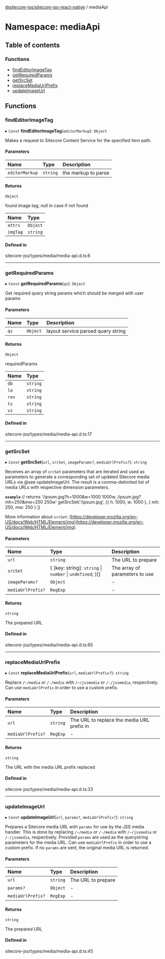 [@sitecore-jss/sitecore-jss-react-native](../README.md) / mediaApi

# Namespace: mediaApi

## Table of contents

### Functions

- [findEditorImageTag](mediaApi.md#findeditorimagetag)
- [getRequiredParams](mediaApi.md#getrequiredparams)
- [getSrcSet](mediaApi.md#getsrcset)
- [replaceMediaUrlPrefix](mediaApi.md#replacemediaurlprefix)
- [updateImageUrl](mediaApi.md#updateimageurl)

## Functions

### findEditorImageTag

▸ `Const` **findEditorImageTag**(`editorMarkup`): `Object`

Makes a request to Sitecore Content Service for the specified item path.

#### Parameters

| Name | Type | Description |
| :------ | :------ | :------ |
| `editorMarkup` | `string` | the markup to parse |

#### Returns

`Object`

found image tag; null in case if not found

| Name | Type |
| :------ | :------ |
| `attrs` | `Object` |
| `imgTag` | `string` |

#### Defined in

sitecore-jss/types/media/media-api.d.ts:6

___

### getRequiredParams

▸ `Const` **getRequiredParams**(`qs`): `Object`

Get required query string params which should be merged with user params

#### Parameters

| Name | Type | Description |
| :------ | :------ | :------ |
| `qs` | `Object` | layout service parsed query string |

#### Returns

`Object`

requiredParams

| Name | Type |
| :------ | :------ |
| `db` | `string` |
| `la` | `string` |
| `rev` | `string` |
| `ts` | `string` |
| `vs` | `string` |

#### Defined in

sitecore-jss/types/media/media-api.d.ts:17

___

### getSrcSet

▸ `Const` **getSrcSet**(`url`, `srcSet`, `imageParams?`, `mediaUrlPrefix?`): `string`

Receives an array of `srcSet` parameters that are iterated and used as parameters to generate
a corresponding set of updated Sitecore media URLs via @see updateImageUrl. The result is a comma-delimited
list of media URLs with respective dimension parameters.

**`example`**
// returns '/ipsum.jpg?h=1000&w=1000 1000w, /ipsum.jpg?mh=250&mw=250 250w'
getSrcSet('/ipsum.jpg', [{ h: 1000, w: 1000 }, { mh: 250, mw: 250 } ])

More information about `srcSet`: [https://developer.mozilla.org/en-US/docs/Web/HTML/Element/img](https://developer.mozilla.org/en-US/docs/Web/HTML/Element/img)

#### Parameters

| Name | Type | Description |
| :------ | :------ | :------ |
| `url` | `string` | The URL to prepare |
| `srcSet` | { [key: string]: `string` \| `number` \| `undefined`;  }[] | The array of parameters to use |
| `imageParams?` | `Object` | - |
| `mediaUrlPrefix?` | `RegExp` | - |

#### Returns

`string`

The prepared URL

#### Defined in

sitecore-jss/types/media/media-api.d.ts:65

___

### replaceMediaUrlPrefix

▸ `Const` **replaceMediaUrlPrefix**(`url`, `mediaUrlPrefix?`): `string`

Replace `/~/media` or `/-/media` with `/~/jssmedia` or `/-/jssmedia`, respectively.
Can use `mediaUrlPrefix` in order to use a custom prefix.

#### Parameters

| Name | Type | Description |
| :------ | :------ | :------ |
| `url` | `string` | The URL to replace the media URL prefix in |
| `mediaUrlPrefix?` | `RegExp` | - |

#### Returns

`string`

The URL with the media URL prefix replaced

#### Defined in

sitecore-jss/types/media/media-api.d.ts:33

___

### updateImageUrl

▸ `Const` **updateImageUrl**(`url`, `params?`, `mediaUrlPrefix?`): `string`

Prepares a Sitecore media URL with `params` for use by the JSS media handler.
This is done by replacing `/~/media` or `/-/media` with `/~/jssmedia` or `/-/jssmedia`, respectively.
Provided `params` are used as the querystring parameters for the media URL.
Can use `mediaUrlPrefix` in order to use a custom prefix.
If no `params` are sent, the original media URL is returned.

#### Parameters

| Name | Type | Description |
| :------ | :------ | :------ |
| `url` | `string` | The URL to prepare |
| `params?` | `Object` | - |
| `mediaUrlPrefix?` | `RegExp` | - |

#### Returns

`string`

The prepared URL

#### Defined in

sitecore-jss/types/media/media-api.d.ts:45
